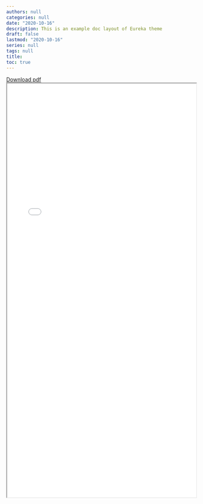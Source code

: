 ```yaml
---
authors: null
categories: null
date: "2020-10-16"
description: This is an example doc layout of Eureka theme
draft: false
lastmod: "2020-10-16"
series: null
tags: null
title:  
toc: true
---
```


<!-- Google tag (gtag.js) -->
<script async src="https://www.googletagmanager.com/gtag/js?id=G-Q046HR4S89"></script>
<script>
  window.dataLayer = window.dataLayer || [];
  function gtag(){dataLayer.push(arguments);}
  gtag('js', new Date());

  gtag('config', 'G-Q046HR4S89');
</script>


<html>
  <head>
    <title>Mark's CV</title>
  </head>
  <a href="../materials/Nieman_CV_20230329.pdf"> Download pdf <i class="fas fa-file-download"></i></a>
  <body>
    <iframe src="../materials/Nieman_CV_20230329.pdf" width="100%" height="1100pt">
    </iframe>
  </body>
</html>